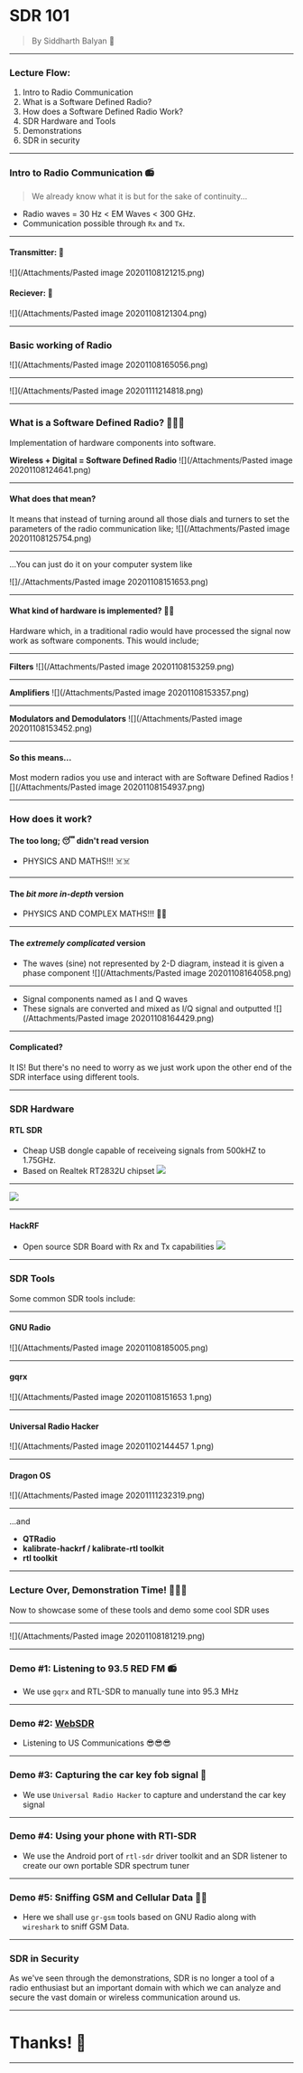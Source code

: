 # SDR 101
> By Siddharth Balyan 🥸

---
### Lecture Flow:
1. Intro to Radio Communication
2. What is a Software Defined Radio?
3. How does a Software Defined Radio Work?
4. SDR Hardware and Tools
5. Demonstrations
6. SDR in security
---
### Intro to Radio Communication 📻

> We already know what it is but for the sake of continuity...
- Radio waves = 30 Hz < EM Waves < 300 GHz.
- Communication possible through `Rx` and `Tx`.

---
#### Transmitter: 📶
![](/Attachments/Pasted image 20201108121215.png)

#### Reciever: 📶
![](/Attachments/Pasted image 20201108121304.png)

---
### Basic working of Radio 
![](/Attachments/Pasted image 20201108165056.png)

---
![](/Attachments/Pasted image 20201111214818.png)

---

### What is a Software Defined Radio? 🧑🏿‍💻
Implementation of hardware components into software.

**Wireless + Digital = Software Defined Radio**
![](/Attachments/Pasted image 20201108124641.png)

---

#### What does that mean?
It means that instead of turning around all those dials and turners to set the parameters of the radio communication like;
![](/Attachments/Pasted image 20201108125754.png) 

---
...You can just do it on your computer system like

![]/./Attachments/Pasted image 20201108151653.png) 

---

#### What kind of hardware is implemented? 🤷‍♂️
Hardware which, in a traditional radio would have processed the signal now work as software components. This would include;

---

**Filters**
![](/Attachments/Pasted image 20201108153259.png)

---
**Amplifiers**
![](/Attachments/Pasted image 20201108153357.png)

---
**Modulators and Demodulators**
![](/Attachments/Pasted image 20201108153452.png)

---
#### So this means...
Most modern radios you use and interact with are Software Defined Radios
![](/Attachments/Pasted image 20201108154937.png)

---
### How does it work?
#### The too long; 😴 didn't read version

- PHYSICS AND MATHS!!! ☠️☠️

---

#### The *bit more in-depth* version

- PHYSICS AND COMPLEX MATHS!!! 🤡🤡

---

#### The *extremely complicated* version
- The waves (sine) not represented by 2-D diagram, instead it is given a phase component
![](/Attachments/Pasted image 20201108164058.png)

---

- Signal components named as I and Q waves
- These signals are converted and mixed as I/Q signal and outputted
![](/Attachments/Pasted image 20201108164429.png)

---

#### Complicated? 
It IS!
But there's no need to worry as we just work upon the other end of the SDR interface using different tools.

---
### SDR Hardware
#### RTL SDR 
- Cheap USB dongle capable of receiveing signals from 500kHZ to 1.75GHz.
- Based on Realtek RT2832U chipset 
 ![](/Attachments/IMG_20201108_170507.jpg)

---

![](/Attachments/IMG_20201108_170413.jpg)

---
#### HackRF
- Open source SDR Board with Rx and Tx capabilities
![](/Attachments/IMG_20201108_180133.jpg)

---
### SDR Tools
Some common SDR tools include:

---

#### GNU Radio
![](/Attachments/Pasted image 20201108185005.png)

---
#### gqrx
![](/Attachments/Pasted image 20201108151653 1.png)

---
#### Universal Radio Hacker
![](/Attachments/Pasted image 20201102144457 1.png)

---
#### Dragon OS
![](/Attachments/Pasted image 20201111232319.png)

---
...and
- **QTRadio**
- **kalibrate-hackrf / kalibrate-rtl toolkit**
- **rtl toolkit**

---
### Lecture Over, Demonstration Time! 👨🏽‍💻
Now to showcase some of these tools and demo some cool SDR uses

---
![](/Attachments/Pasted image 20201108181219.png)

---
### Demo #1: Listening to 93.5 RED FM 📻
- We use `gqrx` and RTL-SDR to manually tune into 95.3 MHz

---
### Demo #2: [WebSDR](http://69.27.184.62:8901/)
- Listening to US Communications 😎😎😎

---
### Demo #3: Capturing the car key fob signal 🚗
- We use `Universal Radio Hacker` to capture and understand the car key signal 

---
### Demo #4: Using your phone with RTl-SDR
- We use the Android port of `rtl-sdr` driver toolkit and an SDR listener to create our own portable SDR spectrum tuner

---
### Demo #5: Sniffing GSM and Cellular Data 📱📶
- Here we shall use `gr-gsm` tools based on GNU Radio along with `wireshark` to sniff GSM Data.

---
### SDR in Security
As we've seen through the demonstrations, SDR is no longer a tool of a radio enthusiast but an important domain with which we can analyze and secure the vast domain or wireless communication around us.

---
# Thanks! 🙏

---

